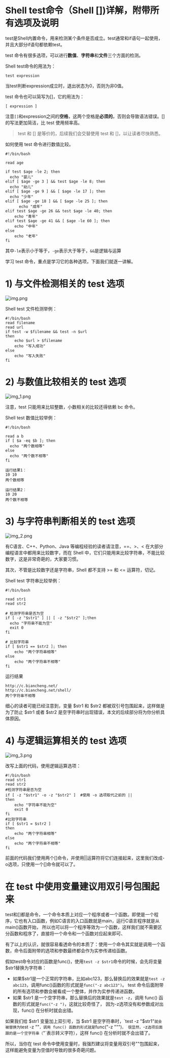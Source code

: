 # Shell test命令（Shell [])详解，附带所有选项及说明
test是Shell内置命令，用来检测某个条件是否成立。test通常和if语句一起使用，并且大部分if语句都依赖test。

test 命令有很多选项，可以进行**数值**、**字符串**和**文件**三个方面的检测。

Shell test命令的用法为：
```shell
test expression
```
当test判断expression成立时，退出状态为0，否则为非0值。

test 命令也可以简写为[]，它的用法为：
```shell
[ expression ]
```
注意`[]`和expression之间的**空格**，这两个空格是**必须的**，否则会导致语法错误。[]的写法更加简洁，比 test 使用频率高。

> test 和 [] 是等价的，后续我们会交替使用 test 和 []，以让读者尽快熟悉。

如何使用 test 命令进行数值比较。
```shell
#!/bin/bash

read age

if test $age -le 2; then
  echo "婴儿"
elif [ $age -ge 3 ] && test $age -le 8; then
  echo "幼儿"
elif [ $age -ge 9 ] && [ $age -le 17 ]; then
  echo "少年"
elif [ $age -ge 18 ] && [ $age -le 25 ]; then
      echo "成年"
elif test $age -ge 26 && test $age -le 40; then
    echo "青年"
elif test $age -ge 41 && [ $age -le 60 ]; then
    echo "中年"
else
    echo "老年"
fi
```
其中`-le`表示小于等于，`-ge`表示大于等于，`&&`是逻辑与运算

学习 test 命令，重点是学习它的各种选项，下面我们就逐一讲解。

# 1) 与文件检测相关的 test 选项
![img.png](img.png)

Shell test 文件检测举例：
```shell
#!/bin/bash
read filename
read url
if test -w $filename && test -n $url
then
    echo $url > $filename
    echo "写入成功"
else
    echo "写入失败"
fi
```
# 2) 与数值比较相关的 test 选项
![img_1.png](img_1.png)

注意，test 只能用来比较整数，小数相关的比较还得依赖 bc 命令。

Shell test 数值比较举例：
```shell
#!/bin/bash

read a b
if [ $a -eq $b ]; then
  echo "两个数相等"
else
  echo "两个数不相等"
fi
```
```shell
运行结果1：
10 10
两个数相等

运行结果2：
10 20
两个数不相等
```
# 3) 与字符串判断相关的 test 选项
![img_2.png](img_2.png)

有C语言、C++、Python、Java 等编程经验的读者请注意，==、>、< 在大部分编程语言中都用来比较数字，而在 Shell 中，它们只能用来比较字符串，不能比较数字，这是非常奇葩的，大家要习惯。

其次，不管是比较数字还是字符串，Shell 都不支持 >= 和 <= 运算符，切记。

Shell test 字符串比较举例：
```shell
#!/bin/bash

read str1
read str2

# 检测字符串是否为空
if [ -z "$str1" ] || [ -z "$str2" ];then
  echo "字符串不能为空"
  exit 0
fi

# 比较字符串
if [ $str1 == $str2 ]; then
    echo "两个字符串相等"
else
    echo "两个字符串不相等"
fi
```
运行结果
```shell
http://c.biancheng.net/
http://c.biancheng.net/shell/
两个字符串不相等
```

细心的读者可能已经注意到，变量 $str1 和 $str2 都被双引号包围起来，这样做是为了防止 $str1 或者 $str2 是空字符串时出现错误，本文的后续部分将为你分析具体原因。

# 4) 与逻辑运算相关的 test 选项
![img_3.png](img_3.png)

改写上面的代码，使用逻辑运算选项：
```shell
#!/bin/bash
read str1
read str2
#检测字符串是否为空
if [ -z "$str1" -o -z "$str2" ]  #使用 -o 选项取代之前的 ||
then
    echo "字符串不能为空"
    exit 0
fi
#比较字符串
if [ $str1 = $str2 ]
then
    echo "两个字符串相等"
else
    echo "两个字符串不相等"
fi
```
前面的代码我们使用两个[]命令，并使用||运算符将它们连接起来，这里我们改成-o选项，只使用一个[]命令就可以了。

# 在 test 中使用变量建议用双引号包围起来
test和[]都是命令，一个命令本质上对应一个程序或者一个函数。即使是一个程序，它也有入口函数，例如C语言的入口函数就是main，运行C语言程序就是从main()函数开始，
所以也可以将一个程序等效为一个函数，这样我们就不需要区分函数和程序了，直接将一个命令和一个函数对应起来即可、

有了以上的认识，就很容易看透命令的本质了：使用一个命令其实就是调用一个函数，命令后面附带的选项和参数最终都会作为实参传递给函数。

假如test命令对应的函数是func()，使用`test -z $str1`命令的时候，会先将变量$str1替换为字符串：
+ 如果$str1是一个正常的字符串，比如abc123，那么替换后的效果就是`test -z abc123`，调用func()函数的形式就是`func("-z abc123")`。
test 命令后面附带的所有选项和参数会被看成一个整体，并作为实参传递进函数。
+ 如果 $str1 是一个空字符串，那么替换后的效果就是`test -z`，调用 func() 函数的形式就是`func("-z ")`，这就比较奇怪了，
因为-z选项没有和参数成对出现，func() 在分析时就会出错。

如果我们给 $str1 变量加上双引号，当 $str1 是空字符串时，`test -z "$str1"`就会被替换为`test -z ""`，调用 func() 函数的形式就是`func("-z \"\"")`，
很显然，`-z`选项后面跟的是一个空字符串（`\"`表示转义字符），这样 func() 在分析时就不会出错了。

所以，当你在 test 命令中使用变量时，我强烈建议将变量用双引号""包围起来，这样能避免变量为空值时导致的很多奇葩问题。
